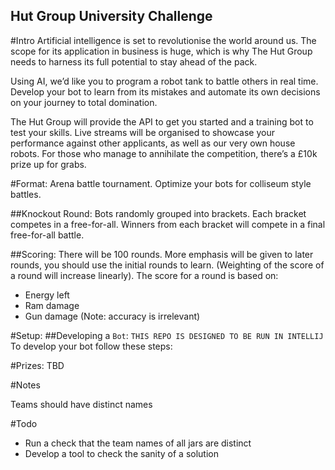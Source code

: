 Hut Group University Challenge
------------------------------
#Intro
Artificial intelligence is set to revolutionise the world around us. The scope for its application in business is huge, which is why The Hut Group needs to harness its full potential to stay ahead of the pack.
 
Using AI, we’d like you to program a robot tank to battle others in real time. Develop your bot to learn from its mistakes and automate its own decisions on your journey to total domination.
 
The Hut Group will provide the API to get you started and a training bot to test your skills. Live streams will be organised to showcase your performance against other applicants, as well as our very own house robots. For those who manage to annihilate the competition, there’s a £10k prize up for grabs.  

#Format:
Arena battle tournament. Optimize your bots for colliseum style battles. 

##Knockout Round:
Bots randomly grouped into brackets. Each bracket competes in a free-for-all. Winners from each bracket will compete in a final free-for-all battle.

##Scoring:
There will be 100 rounds. More emphasis will be given to later rounds, you should use the initial rounds to learn. (Weighting of the score of a round will increase linearly).
The score for a round is based on:
 * Energy left
 * Ram damage
 * Gun damage
(Note: accuracy is irrelevant) 

#Setup:
##Developing a `Bot`:
`THIS REPO IS DESIGNED TO BE RUN IN INTELLIJ`
To develop your bot follow these steps:

#Prizes:
TBD

#Notes

Teams should have distinct names

#Todo

 * Run a check that the team names of all jars are distinct
 * Develop a tool to check the sanity of a solution
